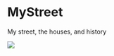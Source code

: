 # MyStreet
 My street, the houses, and history
 
 <img src="https://github.com/MartinDavidWaller/D70Box/blob/master/Pictures/ChurchGreen.png?sanitize=true&raw=true" />

